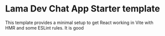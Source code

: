 # Lama Dev Chat App Starter template

This template provides a minimal setup to get React working in Vite with HMR and some ESLint rules. 
It is good
